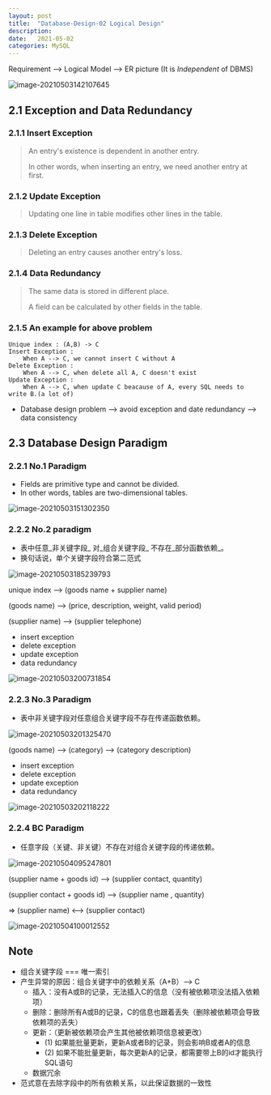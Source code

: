 ```yaml
---
layout: post
title:  "Database-Design-02 Logical Design"
description: 
date:   2021-05-02
categories: MySQL
---
```


Requirement --> Logical Model --> ER picture (It is _Independent_ of DBMS)

![image-20210503142107645](E:\git_pro\HBhakunamatata.github.io\_posts\images\database_design\image-logical-design.png)

## 2.1 Exception and Data Redundancy

### 2.1.1 Insert Exception

>  An entry's existence is dependent in another entry.
>
> In other words, when inserting an entry, we need another entry at first.

### 2.1.2 Update Exception

> Updating one line in table modifies other lines in the table.

### 2.1.3 Delete Exception

> Deleting an entry  causes another entry's loss.

### 2.1.4 Data Redundancy

> The same data is stored in different place.
>
> A field can be calculated by other fields in the table.

### 2.1.5 An example for above problem

```git
Unique index : (A,B) -> C
Insert Exception : 
	When A --> C, we cannot insert C without A
Delete Exception :
	When A --> C, when delete all A, C doesn't exist
Update Exception :
	When A --> C, when update C beacause of A, every SQL needs to write B.(a lot of)
```

- Database design problem --> avoid exception and date redundancy --> data consistency

## 2.3 Database Design Paradigm

### 2.2.1 No.1 Paradigm

- Fields are primitive type and cannot be divided.
- In other words, tables are two-dimensional tables.

![image-20210503151302350](E:\git_pro\HBhakunamatata.github.io\_posts\images\database_design\image-paradigm01.png)

### 2.2.2 No.2 paradigm

- 表中任意_非关键字段_ 对_组合关键字段_ 不存在_部分函数依赖_。
- 换句话说，单个关键字段符合第二范式

![image-20210503185239793](E:\git_pro\HBhakunamatata.github.io\_posts\images\database_design\image-paradigm-02.png)

unique index --> (goods name + supplier name)

(goods name) --> (price, description, weight, valid period)

(supplier name) --> (supplier telephone) 

- insert exception
- delete exception
- update  exception
- data redundancy

![image-20210503200731854](E:\git_pro\HBhakunamatata.github.io\_posts\images\database_design\image-paradigm-02-solve.png)

### 2.2.3 No.3 Paradigm

- 表中非关键字段对任意组合关键字段不存在传递函数依赖。

![image-20210503201325470](E:\git_pro\HBhakunamatata.github.io\_posts\images\database_design\image-paradigm-03.png)

(goods name) --> (category) --> (category description)

- insert exception
- delete exception
- update exception
- data redundancy

![image-20210503202118222](E:\git_pro\HBhakunamatata.github.io\_posts\images\database_design\image-paradigm-03-solve.png)

### 2.2.4 BC Paradigm

- 任意字段（关键、非关键）不存在对组合关键字段的传递依赖。

![image-20210504095247801](E:\git_pro\HBhakunamatata.github.io\_posts\images\database_design\image-paradigm-bc.png)

(supplier name + goods id) --> (supplier contact, quantity)

(supplier contact + goods id) --> (supplier name , quantity)

$\Rightarrow$ (supplier name) <--> (supplier contact)

![image-20210504100012552](E:\git_pro\HBhakunamatata.github.io\_posts\images\database_design\image-paradigm-bc-solve.png)

## Note

- 组合关键字段 === 唯一索引
- 产生异常的原因：组合关键字中的依赖关系（A+B）--> C
  - 插入：没有A或B的记录，无法插入C的信息（没有被依赖项没法插入依赖项）
  - 删除：删除所有A或B的记录，C的信息也跟着丢失（删除被依赖项会导致依赖项的丢失）
  - 更新：（更新被依赖项会产生其他被依赖项信息被更改）
    - (1) 如果能批量更新，更新A或者B的记录，则会影响B或者A的信息
    - (2) 如果不能批量更新，每次更新A的记录，都需要带上B的id才能执行SQL语句
  - 数据冗余
- 范式意在去除字段中的所有依赖关系，以此保证数据的一致性